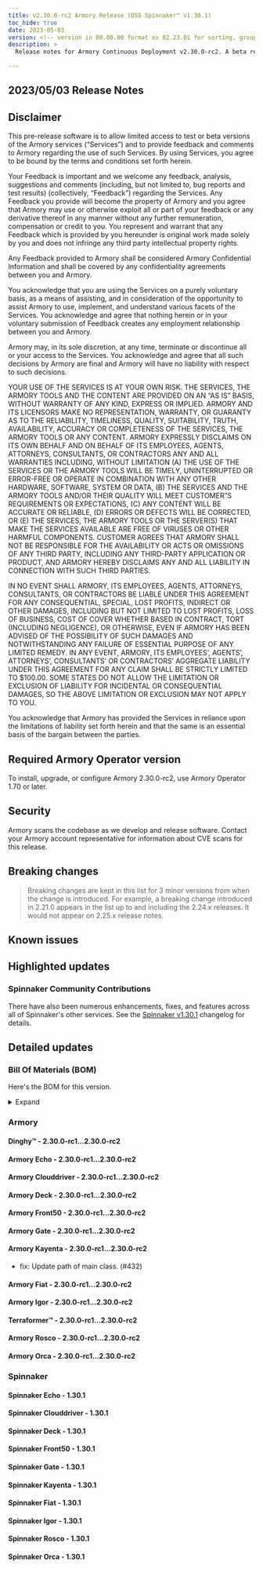 ```yaml
---
title: v2.30.0-rc2 Armory Release (OSS Spinnaker™ v1.30.1)
toc_hide: true
date: 2023-05-03
version: <!-- version in 00.00.00 format ex 02.23.01 for sorting, grouping -->
description: >
  Release notes for Armory Continuous Deployment v2.30.0-rc2. A beta release is not meant for installation in production environments.

---
```


## 2023/05/03 Release Notes

## Disclaimer

This pre-release software is to allow limited access to test or beta versions of the Armory services (“Services”) and to provide feedback and comments to Armory regarding the use of such Services. By using Services, you agree to be bound by the terms and conditions set forth herein.

Your Feedback is important and we welcome any feedback, analysis, suggestions and comments (including, but not limited to, bug reports and test results) (collectively, “Feedback”) regarding the Services. Any Feedback you provide will become the property of Armory and you agree that Armory may use or otherwise exploit all or part of your feedback or any derivative thereof in any manner without any further remuneration, compensation or credit to you. You represent and warrant that any Feedback which is provided by you hereunder is original work made solely by you and does not infringe any third party intellectual property rights.

Any Feedback provided to Armory shall be considered Armory Confidential Information and shall be covered by any confidentiality agreements between you and Armory.

You acknowledge that you are using the Services on a purely voluntary basis, as a means of assisting, and in consideration of the opportunity to assist Armory to use, implement, and understand various facets of the Services. You acknowledge and agree that nothing herein or in your voluntary submission of Feedback creates any employment relationship between you and Armory.

Armory may, in its sole discretion, at any time, terminate or discontinue all or your access to the Services. You acknowledge and agree that all such decisions by Armory are final and Armory will have no liability with respect to such decisions.

YOUR USE OF THE SERVICES IS AT YOUR OWN RISK. THE SERVICES, THE ARMORY TOOLS AND THE CONTENT ARE PROVIDED ON AN “AS IS” BASIS, WITHOUT WARRANTY OF ANY KIND, EXPRESS OR IMPLIED. ARMORY AND ITS LICENSORS MAKE NO REPRESENTATION, WARRANTY, OR GUARANTY AS TO THE RELIABILITY, TIMELINESS, QUALITY, SUITABILITY, TRUTH, AVAILABILITY, ACCURACY OR COMPLETENESS OF THE SERVICES, THE ARMORY TOOLS OR ANY CONTENT. ARMORY EXPRESSLY DISCLAIMS ON ITS OWN BEHALF AND ON BEHALF OF ITS EMPLOYEES, AGENTS, ATTORNEYS, CONSULTANTS, OR CONTRACTORS ANY AND ALL WARRANTIES INCLUDING, WITHOUT LIMITATION (A) THE USE OF THE SERVICES OR THE ARMORY TOOLS WILL BE TIMELY, UNINTERRUPTED OR ERROR-FREE OR OPERATE IN COMBINATION WITH ANY OTHER HARDWARE, SOFTWARE, SYSTEM OR DATA, (B) THE SERVICES AND THE ARMORY TOOLS AND/OR THEIR QUALITY WILL MEET CUSTOMER”S REQUIREMENTS OR EXPECTATIONS, (C) ANY CONTENT WILL BE ACCURATE OR RELIABLE, (D) ERRORS OR DEFECTS WILL BE CORRECTED, OR (E) THE SERVICES, THE ARMORY TOOLS OR THE SERVER(S) THAT MAKE THE SERVICES AVAILABLE ARE FREE OF VIRUSES OR OTHER HARMFUL COMPONENTS. CUSTOMER AGREES THAT ARMORY SHALL NOT BE RESPONSIBLE FOR THE AVAILABILITY OR ACTS OR OMISSIONS OF ANY THIRD PARTY, INCLUDING ANY THIRD-PARTY APPLICATION OR PRODUCT, AND ARMORY HEREBY DISCLAIMS ANY AND ALL LIABILITY IN CONNECTION WITH SUCH THIRD PARTIES.

IN NO EVENT SHALL ARMORY, ITS EMPLOYEES, AGENTS, ATTORNEYS, CONSULTANTS, OR CONTRACTORS BE LIABLE UNDER THIS AGREEMENT FOR ANY CONSEQUENTIAL, SPECIAL, LOST PROFITS, INDIRECT OR OTHER DAMAGES, INCLUDING BUT NOT LIMITED TO LOST PROFITS, LOSS OF BUSINESS, COST OF COVER WHETHER BASED IN CONTRACT, TORT (INCLUDING NEGLIGENCE), OR OTHERWISE, EVEN IF ARMORY HAS BEEN ADVISED OF THE POSSIBILITY OF SUCH DAMAGES AND NOTWITHSTANDING ANY FAILURE OF ESSENTIAL PURPOSE OF ANY LIMITED REMEDY. IN ANY EVENT, ARMORY, ITS EMPLOYEES’, AGENTS’, ATTORNEYS’, CONSULTANTS’ OR CONTRACTORS’ AGGREGATE LIABILITY UNDER THIS AGREEMENT FOR ANY CLAIM SHALL BE STRICTLY LIMITED TO $100.00. SOME STATES DO NOT ALLOW THE LIMITATION OR EXCLUSION OF LIABILITY FOR INCIDENTAL OR CONSEQUENTIAL DAMAGES, SO THE ABOVE LIMITATION OR EXCLUSION MAY NOT APPLY TO YOU.

You acknowledge that Armory has provided the Services in reliance upon the limitations of liability set forth herein and that the same is an essential basis of the bargain between the parties.


## Required Armory Operator version

To install, upgrade, or configure Armory 2.30.0-rc2, use Armory Operator 1.70 or later.

## Security

Armory scans the codebase as we develop and release software. Contact your Armory account representative for information about CVE scans for this release.

## Breaking changes
<!-- Copy/paste from the previous version if there are recent ones. We can drop breaking changes after 3 minor versions. Add new ones from OSS and Armory. -->

> Breaking changes are kept in this list for 3 minor versions from when the change is introduced. For example, a breaking change introduced in 2.21.0 appears in the list up to and including the 2.24.x releases. It would not appear on 2.25.x release notes.

## Known issues
<!-- Copy/paste known issues from the previous version if they're not fixed. Add new ones from OSS and Armory. If there aren't any issues, state that so readers don't think we forgot to fill out this section. -->

## Highlighted updates

<!--
Each item category (such as UI) under here should be an h3 (###). List the following info that service owners should be able to provide:
- Major changes or new features we want to call out for Armory and OSS. Changes should be grouped under end user understandable sections. For example, instead of Deck, use UI. Instead of Fiat, use Permissions.
- Fixes to any known issues from previous versions that we have in release notes. These can all be grouped under a Fixed issues H3.
-->




###  Spinnaker Community Contributions

There have also been numerous enhancements, fixes, and features across all of Spinnaker's other services. See the
[Spinnaker v1.30.1](https://www.spinnaker.io/changelogs/1.30.1-changelog/) changelog for details.

## Detailed updates

### Bill Of Materials (BOM)

Here's the BOM for this version.
<details><summary>Expand</summary>
<pre class="highlight">
<code>artifactSources:
  dockerRegistry: docker.io/armory
dependencies:
  redis:
    commit: null
    version: 2:2.8.4-2
services:
  clouddriver:
    commit: a7b3b64ae629ba6c471d638d7e82ad367f0a0ca4
    version: 2.30.0-rc2
  deck:
    commit: a5ae63596f79df5c3dd4999253a9ed72dece7de3
    version: 2.30.0-rc2
  dinghy:
    commit: 5250de80948732c8caac6ffc5293a8af80a63a0f
    version: 2.30.0-rc2
  echo:
    commit: 324514ad69a6479cca0d31e206a30c70b034720c
    version: 2.30.0-rc2
  fiat:
    commit: f32a26379f64825d6233ffd24922b1437e045a17
    version: 2.30.0-rc2
  front50:
    commit: e0b2300fa54221c4168c560fc8a0191e180bf801
    version: 2.30.0-rc2
  gate:
    commit: d304d29ca38a80e73fbf896260a0311d4fb56e92
    version: 2.30.0-rc2
  igor:
    commit: efe9069d9e7aaed8810642939a63d46b3e110d0a
    version: 2.30.0-rc2
  kayenta:
    commit: ff455e8462bbabd8e5f594b69ae289561e1ad95a
    version: 2.30.0-rc2
  monitoring-daemon:
    commit: null
    version: 2.26.0
  monitoring-third-party:
    commit: null
    version: 2.26.0
  orca:
    commit: 3c3f876319b71daa41230d0904a896a2cb8bf5a7
    version: 2.30.0-rc2
  rosco:
    commit: cfb76862ca94047a4474e8660a6ca30f5b8e8b50
    version: 2.30.0-rc2
  terraformer:
    commit: 418546f57129380e383e62b6178ed582e6d64a93
    version: 2.30.0-rc2
timestamp: "2023-05-03 13:40:27"
version: 2.30.0-rc2
</code>
</pre>
</details>

### Armory


#### Dinghy™ - 2.30.0-rc1...2.30.0-rc2


#### Armory Echo - 2.30.0-rc1...2.30.0-rc2


#### Armory Clouddriver - 2.30.0-rc1...2.30.0-rc2


#### Armory Deck - 2.30.0-rc1...2.30.0-rc2


#### Armory Front50 - 2.30.0-rc1...2.30.0-rc2


#### Armory Gate - 2.30.0-rc1...2.30.0-rc2


#### Armory Kayenta - 2.30.0-rc1...2.30.0-rc2

  - fix: Update path of main class. (#432)

#### Armory Fiat - 2.30.0-rc1...2.30.0-rc2


#### Armory Igor - 2.30.0-rc1...2.30.0-rc2


#### Terraformer™ - 2.30.0-rc1...2.30.0-rc2


#### Armory Rosco - 2.30.0-rc1...2.30.0-rc2


#### Armory Orca - 2.30.0-rc1...2.30.0-rc2



### Spinnaker


#### Spinnaker Echo - 1.30.1


#### Spinnaker Clouddriver - 1.30.1


#### Spinnaker Deck - 1.30.1


#### Spinnaker Front50 - 1.30.1


#### Spinnaker Gate - 1.30.1


#### Spinnaker Kayenta - 1.30.1


#### Spinnaker Fiat - 1.30.1


#### Spinnaker Igor - 1.30.1


#### Spinnaker Rosco - 1.30.1


#### Spinnaker Orca - 1.30.1


